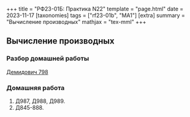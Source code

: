 +++
title = "РФ23-01Б: Практика N22"
template = "page.html"
date = 2023-11-17
[taxonomies]
tags = ["rf23-01b", "MA1"]
[extra]
summary = "Вычисление производных"
mathjax = "tex-mml"
+++

<!-- more -->
## Вычисление производных

### Разбор домашней работы

[Демидович 798](D798.pdf)

### Домашняя работа

1. Д987, Д988, Д989.
2. Д845-888.
